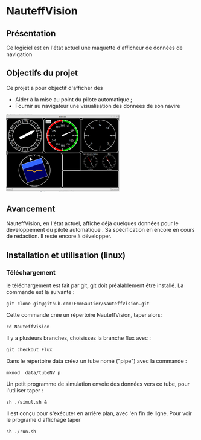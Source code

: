 # NauteffVision
## Présentation
Ce logiciel est en l'état actuel une maquette d'afficheur de données de navigation

## Objectifs du projet
Ce projet a pour objectif d'afficher des 
  - Aider à la mise au point du pilote automatique ;
  - Fournir au navigateur une visualisation des données de son navire

<a href="doc/img/Ecran_2024-10-09.png" target="_blank">
  <img src="doc/img/Ecran_2024-10-09.png" alt="Tableau de bord" width="300">
</a>

## Avancement

NauteffVision, en l'état actuel, affiche déjà quelques données
pour le développement du pilote automatique .
Sa spécification en encore en cours de rédaction.
Il reste encore à développer.

## Installation et utilisation (linux)

### Téléchargement
le téléchargement est fait par git, git doit préalablement être installé.
La commande est la suivante :
```
git clone git@github.com:EmmGautier/NauteffVision.git
```

Cette commande crée un répertoire NauteffVision, taper alors:
```
cd NauteffVision
```

Il y a plusieurs branches, choisissez la branche flux avec :

```
git checkout Flux
```

Dans le répertoire data créez un tube nomé ("pipe")  avec la commande :

```
mknod  data/tubeNV p
```

Un petit programme de simulation envoie des données vers ce tube, pour l'utiliser taper :

```
sh ./simul.sh &
```

Il est conçu pour s'exécuter en arrière plan, avec 'en fin de ligne.
Pour voir le programe d'affichage taper

```
sh ./run.sh
```


